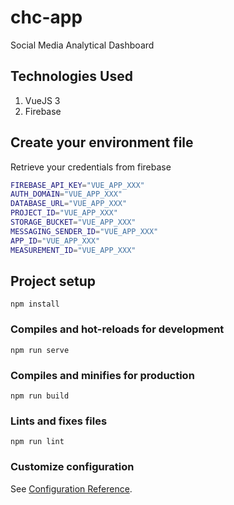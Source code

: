 # chc-app

Social Media Analytical Dashboard

## Technologies Used

1. VueJS 3
2. Firebase

## Create your environment file

Retrieve your credentials from firebase

```bash
FIREBASE_API_KEY="VUE_APP_XXX"
AUTH_DOMAIN="VUE_APP_XXX"
DATABASE_URL="VUE_APP_XXX"
PROJECT_ID="VUE_APP_XXX"
STORAGE_BUCKET="VUE_APP_XXX"
MESSAGING_SENDER_ID="VUE_APP_XXX"
APP_ID="VUE_APP_XXX"
MEASUREMENT_ID="VUE_APP_XXX"
```

## Project setup

```
npm install
```

### Compiles and hot-reloads for development

```
npm run serve
```

### Compiles and minifies for production

```
npm run build
```

### Lints and fixes files

```
npm run lint
```

### Customize configuration

See [Configuration Reference](https://cli.vuejs.org/config/).

